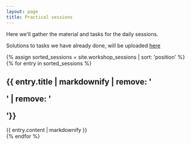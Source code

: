 ```yaml
---
layout: page
title: Practical sessions
---
```


Here we'll gather the material and tasks for the daily sessions.

Solutions to tasks we have already done, will be uploaded [here](https://github.com/chrisfroe/readdy-workshop-2019-session-notebooks)

{% assign sorted_sessions = site.workshop_sessions | sort: 'position' %}
{% for entry in sorted_sessions %}
<section id="{{ entry.sectionName }}">
<h1>{{ entry.title | markdownify | remove: '<p>' | remove: '</p>'}}</h1>
{{ entry.content | markdownify }}
</section>
{% endfor %}
